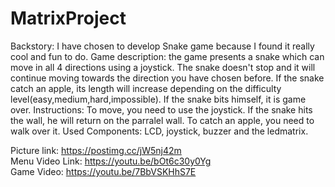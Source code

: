 # MatrixProject

Backstory: 
I have chosen to develop Snake game because I found it really cool and fun to do.
Game description: 
the game presents a snake which can move in all 4 directions using a joystick. The snake doesn't stop and it will continue moving towards the direction you have chosen before. If the snake catch an apple, its length will increase depending on the difficulty level(easy,medium,hard,impossible). If the snake bits himself, it is game over.
Instructions: 
To move, you need to use the joystick. If the snake hits the wall, he will return on the parralel wall. To catch an apple, you need to walk over it.
Used Components: 
LCD, joystick, buzzer and the ledmatrix.

Picture link: https://postimg.cc/jW5nj42m \
Menu Video Link: https://youtu.be/bOt6c30y0Yg \
Game Video: https://youtu.be/7BbVSKHhS7E
